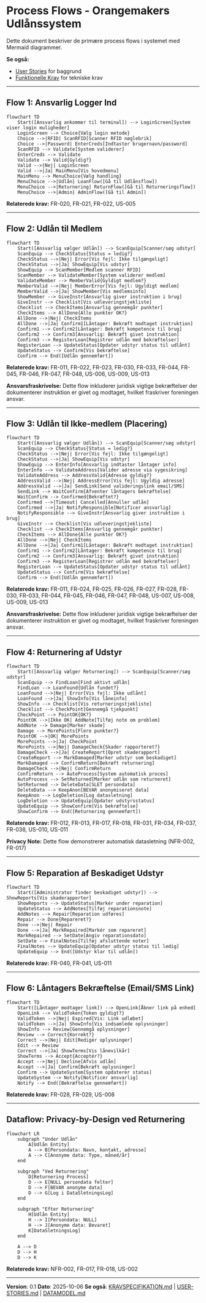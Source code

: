 # Process Flows - Orangemakers Udlånssystem

Dette dokument beskriver de primære process flows i systemet med Mermaid diagrammer.

**Se også:**
- [User Stories](USER-STORIES.md) for baggrund
- [Funktionelle Krav](FUNKTIONELLE-KRAV.md) for tekniske krav

---

## Flow 1: Ansvarlig Logger Ind

```mermaid
flowchart TD
    Start([Ansvarlig ankommer til terminal]) --> LoginScreen[System viser login muligheder]
    LoginScreen --> Choice{Vælg login metode}
    Choice -->|RFID| ScanRFID[Scanner RFID nøglebrik]
    Choice -->|Password| EnterCreds[Indtaster brugernavn/password]
    ScanRFID --> Validate[System validerer]
    EnterCreds --> Validate
    Validate --> Valid{Gyldig?}
    Valid -->|Nej| LoginScreen
    Valid -->|Ja| MainMenu[Vis hovedmenu]
    MainMenu --> MenuChoice{Vælg handling}
    MenuChoice -->|Udlån| LoanFlow([Gå til Udlånsflow])
    MenuChoice -->|Returnering| ReturnFlow([Gå til Returneringsflow])
    MenuChoice -->|Admin| AdminFlow([Gå til Admin])
```

**Relaterede krav:** FR-020, FR-021, FR-022, US-005

---

## Flow 2: Udlån til Medlem

```mermaid
flowchart TD
    Start([Ansvarlig vælger Udlån]) --> ScanEquip[Scanner/søg udstyr]
    ScanEquip --> CheckStatus{Status = ledig?}
    CheckStatus -->|Nej| Error[Vis fejl: Ikke tilgængeligt]
    CheckStatus -->|Ja| ShowEquip[Vis udstyr]
    ShowEquip --> ScanMember[Medlem scanner RFID]
    ScanMember --> ValidateMember[System validerer medlem]
    ValidateMember --> MemberValid{Gyldigt medlem?}
    MemberValid -->|Nej| MemberError[Vis fejl: Ugyldigt medlem]
    MemberValid -->|Ja| ShowMember[Vis medlemsinfo]
    ShowMember --> GiveInstr[Ansvarlig giver instruktion i brug]
    GiveInstr --> Checklist[Vis udleveringstjekliste]
    Checklist --> CheckItems[Ansvarlig gennemgår punkter]
    CheckItems --> AllDone{Alle punkter OK?}
    AllDone -->|Nej| CheckItems
    AllDone -->|Ja| Confirm1[Låntager: Bekræft modtaget instruktion]
    Confirm1 --> Confirm2[Låntager: Bekræft kompetence til brug]
    Confirm2 --> Confirm3[Ansvarlig: Bekræft givet instruktion]
    Confirm3 --> RegisterLoan[Registrer udlån med bekræftelser]
    RegisterLoan --> UpdateStatus[Opdater udstyr status til udlånt]
    UpdateStatus --> Confirm[Vis bekræftelse]
    Confirm --> End([Udlån gennemført])
```

**Relaterede krav:** FR-011, FR-022, FR-023, FR-030, FR-033, FR-044, FR-045, FR-046, FR-047, FR-048, US-006, US-009, US-013

**Ansvarsfraskrivelse:** Dette flow inkluderer juridisk vigtige bekræftelser der dokumenterer instruktion er givet og modtaget, hvilket fraskriver foreningen ansvar.

---

## Flow 3: Udlån til Ikke-medlem (Placering)

```mermaid
flowchart TD
    Start([Ansvarlig vælger Udlån]) --> ScanEquip[Scanner/søg udstyr]
    ScanEquip --> CheckStatus{Status = ledig?}
    CheckStatus -->|Nej| Error[Vis fejl: Ikke tilgængeligt]
    CheckStatus -->|Ja| ShowEquip[Vis udstyr]
    ShowEquip --> EnterInfo[Ansvarlig indtaster låntager info]
    EnterInfo --> ValidateAddress[Valider adresse via sygesikring]
    ValidateAddress --> AddressValid{Adresse gyldig?}
    AddressValid -->|Nej| AddressError[Vis fejl: Ugyldig adresse]
    AddressValid -->|Ja| SendLink[Send valideringslink email/SMS]
    SendLink --> WaitConfirm[Afventer låntagers bekræftelse]
    WaitConfirm --> Confirmed{Bekræftet?}
    Confirmed -->|Timeout| Cancelled[Annuller udlån]
    Confirmed -->|Ja| NotifyResponsible[Notificer ansvarlig]
    NotifyResponsible --> GiveInstr[Ansvarlig giver instruktion i brug]
    GiveInstr --> Checklist[Vis udleveringstjekliste]
    Checklist --> CheckItems[Ansvarlig gennemgår punkter]
    CheckItems --> AllDone{Alle punkter OK?}
    AllDone -->|Nej| CheckItems
    AllDone -->|Ja| Confirm1[Låntager: Bekræft modtaget instruktion]
    Confirm1 --> Confirm2[Låntager: Bekræft kompetence til brug]
    Confirm2 --> Confirm3[Ansvarlig: Bekræft givet instruktion]
    Confirm3 --> RegisterLoan[Registrer udlån med bekræftelser]
    RegisterLoan --> UpdateStatus[Opdater udstyr status til udlånt]
    UpdateStatus --> Confirm[Vis bekræftelse]
    Confirm --> End([Udlån gennemført])
```

**Relaterede krav:** FR-011, FR-024, FR-025, FR-026, FR-027, FR-028, FR-030, FR-033, FR-044, FR-045, FR-046, FR-047, FR-048, US-007, US-008, US-009, US-013

**Ansvarsfraskrivelse:** Dette flow inkluderer juridisk vigtige bekræftelser der dokumenterer instruktion er givet og modtaget, hvilket fraskriver foreningen ansvar.

---

## Flow 4: Returnering af Udstyr

```mermaid
flowchart TD
    Start([Ansvarlig vælger Returnering]) --> ScanEquip[Scanner/søg udstyr]
    ScanEquip --> FindLoan[Find aktivt udlån]
    FindLoan --> LoanFound{Udlån fundet?}
    LoanFound -->|Nej| Error[Vis fejl: Ikke udlånt]
    LoanFound -->|Ja| ShowInfo[Vis låneinfo]
    ShowInfo --> Checklist[Vis returneringstjekliste]
    Checklist --> CheckPoint[Gennemgå tjekpunkt]
    CheckPoint --> PointOK{OK?}
    PointOK -->|Ikke OK| AddNote[Tilføj note om problem]
    AddNote --> Damage[Marker skade]
    Damage --> MorePoints{Flere punkter?}
    PointOK -->|OK| MorePoints
    MorePoints -->|Ja| CheckPoint
    MorePoints -->|Nej| DamageCheck{Skader rapporteret?}
    DamageCheck -->|Ja| CreateReport[Opret skaderapport]
    CreateReport --> MarkDamaged[Marker udstyr som beskadiget]
    MarkDamaged --> ConfirmReturn[Bekræft returnering]
    DamageCheck -->|Nej| ConfirmReturn
    ConfirmReturn --> AutoProcess[System automatisk proces]
    AutoProcess --> SetReturned[Marker udlån som returneret]
    SetReturned --> DeleteData[SLET persondata]
    DeleteData --> KeepAnon[BEVAR anonymiseret data]
    KeepAnon --> LogDeletion[Log datasletning]
    LogDeletion --> UpdateEquip[Opdater udstyrsstatus]
    UpdateEquip --> ShowConfirm[Vis bekræftelse]
    ShowConfirm --> End([Returnering gennemført])
```

**Relaterede krav:** FR-012, FR-013, FR-017, FR-018, FR-031, FR-034, FR-037, FR-038, US-010, US-011

**Privacy Note:** Dette flow demonstrerer automatisk datasletning (NFR-002, FR-017)

---

## Flow 5: Reparation af Beskadiget Udstyr

```mermaid
flowchart TD
    Start([Administrator finder beskadiget udstyr]) --> ShowReports[Vis skaderapporter]
    ShowReports --> UpdateStatus[Markér under reparation]
    UpdateStatus --> AddNotes[Tilføj reparationsnote]
    AddNotes --> Repair[Reparation udføres]
    Repair --> Done{Repareret?}
    Done -->|Nej| Repair
    Done -->|Ja| MarkRepaired[Markér som repareret]
    MarkRepaired --> SetDate[Angiv reparationsdato]
    SetDate --> FinalNotes[Tilføj afsluttende noter]
    FinalNotes --> UpdateEquip[Opdater udstyr status til ledig]
    UpdateEquip --> End([Udstyr klar til udlån])
```

**Relaterede krav:** FR-040, FR-041, US-011

---

## Flow 6: Låntagers Bekræftelse (Email/SMS Link)

```mermaid
flowchart TD
    Start([Låntager modtager link]) --> OpenLink[Åbner link på enhed]
    OpenLink --> ValidToken{Token gyldigt?}
    ValidToken -->|Nej| Expired[Vis: Link udløbet]
    ValidToken -->|Ja| ShowInfo[Vis indsamlede oplysninger]
    ShowInfo --> Review[Gennemgå oplysninger]
    Review --> Correct{Korrekt?}
    Correct -->|Nej| Edit[Redigér oplysninger]
    Edit --> Review
    Correct -->|Ja| ShowTerms[Vis lånevilkår]
    ShowTerms --> Accept{Acceptér?}
    Accept -->|Nej| Decline[Afvis udlån]
    Accept -->|Ja| Confirm[Bekræft oplysninger]
    Confirm --> UpdateSystem[System opdaterer status]
    UpdateSystem --> Notify[Notificér ansvarlig]
    Notify --> End([Bekræftelse gennemført])
```

**Relaterede krav:** FR-028, FR-029, US-008

---

## Dataflow: Privacy-by-Design ved Returnering

```mermaid
flowchart LR
    subgraph "Under Udlån"
        A[Udlån Entity]
        A --> B[Persondata: Navn, kontakt, adresse]
        A --> C[Anonyme data: Type, måned/år]
    end

    subgraph "Ved Returnering"
        D[Returnering Process]
        D --> E[NULL persondata felter]
        D --> F[BEVAR anonyme data]
        D --> G[Log i DataSletningsLog]
    end

    subgraph "Efter Returnering"
        H[Udlån Entity]
        H --> I[Persondata: NULL]
        H --> J[Anonyme data: Bevaret]
        K[DataSletningsLog]
    end

    A --> D
    D --> H
    D --> K
```

**Relaterede krav:** NFR-002, FR-017, FR-018, US-002

---

**Version**: 0.1
**Dato**: 2025-10-06
**Se også**: [KRAVSPECIFIKATION.md](KRAVSPECIFIKATION.md) | [USER-STORIES.md](USER-STORIES.md) | [DATAMODEL.md](DATAMODEL.md)
